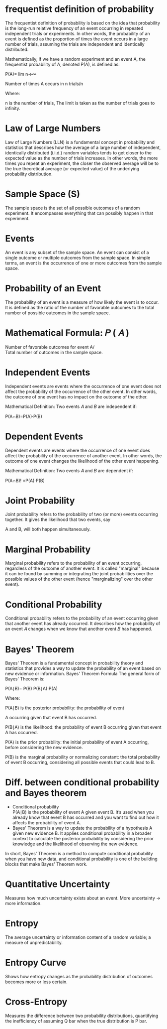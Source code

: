 # frequentist definition of probability
The frequentist definition of probability is based on the idea that probability is the long-run relative frequency of an event occurring in repeated independent trials or experiments. In other words, the probability of an event is defined as the proportion of times the event occurs in a large number of trials, assuming the trials are independent and identically distributed.

Mathematically, if we have a random experiment and an event 
A, the frequentist probability of 
A, denoted 
P(A), is defined as:

P(A)= 
lim
n→∞

Number of times A occurs in n trials/n
​
 
Where:

n is the number of trials,
The limit is taken as the number of trials goes to infinity.


# Law of Large Numbers 
 Law of Large Numbers (LLN) is a fundamental concept in probability and statistics that describes how the average of a large number of independent, identically distributed (i.i.d.) random variables tends to get closer to the expected value as the number of trials increases. In other words, the more times you repeat an experiment, the closer the observed average will be to the true theoretical average (or expected value) of the underlying probability distribution.

# Sample Space (S)
The sample space is the set of all possible outcomes of a random experiment. It encompasses everything that can possibly happen in that experiment.

# Events
An event is any subset of the sample space. An event can consist of a single outcome or multiple outcomes from the sample space. In simple terms, an event is the occurrence of one or more outcomes from the sample space.

# Probability of an Event
The probability of an event is a measure of how likely the event is to occur. It is defined as the ratio of the number of favorable outcomes to the total number of possible outcomes in the sample space.

Mathematical Formula:
𝑃
(
𝐴
)
=
Number of favorable outcomes for event A/
Total number of outcomes in the sample space.

# Independent Events
Independent events are events where the occurrence of one event does not affect the probability of the occurrence of the other event. In other words, the outcome of one event has no impact on the outcome of the other.

Mathematical Definition: Two events 
𝐴 and 
𝐵 are independent if:

P(A∩B)=P(A)⋅P(B) 

# Dependent Events
Dependent events are events where the occurrence of one event does affect the probability of the occurrence of another event. In other words, the outcome of one event changes the likelihood of the other event happening.

Mathematical Definition: Two events 
𝐴 and 
𝐵 are dependent if:

P(A∩B)!
=P(A)⋅P(B)

# Joint Probability
Joint probability refers to the probability of two (or more) events occurring together. It gives the likelihood that two events, say 

A and 
B, will both happen simultaneously.  

# Marginal Probability
Marginal probability refers to the probability of an event occurring, regardless of the outcome of another event. It is called "marginal" because it can be found by summing or integrating the joint probabilities over the possible values of the other event (hence "marginalizing" over the other event).

# Conditional Probability
Conditional probability refers to the probability of an event occurring given that another event has already occurred. It describes how the probability of an event 
𝐴 changes when we know that another event 
𝐵 has happened. 

# Bayes' Theorem
Bayes' Theorem is a fundamental concept in probability theory and statistics that provides a way to update the probability of an event based on new evidence or information.
Bayes' Theorem Formula
The general form of Bayes' Theorem is:

P(A∣B)= 
P(B)
P(B∣A)⋅P(A) 

Where:

P(A∣B) is the posterior probability: the probability of event 

A occurring given that event 
B has occurred.

P(B∣A) is the likelihood: the probability of event 
B occurring given that event 
A has occurred.

P(A) is the prior probability: the initial probability of event 
A occurring, before considering the new evidence.

P(B) is the marginal probability or normalizing constant: the total probability of event 
B occurring, considering all possible events that could lead to 
B.
​
# Diff. between conditional probability and Bayes theorem

* Conditional probability  
P(A∣B) is the probability of event 
A given event 
B. It’s used when you already know that event 
B has occurred and you want to find out how it affects the probability of event 
A.
* Bayes' Theorem is a way to update the probability of a hypothesis 
A given new evidence 
B. It applies conditional probability in a broader context to calculate the posterior probability by considering the prior knowledge and the likelihood of observing the new evidence.

In short, Bayes' Theorem is a method to compute conditional probability when you have new data, and conditional probability is one of the building blocks that make Bayes' Theorem work.

# ​Quantitative Uncertainty
Measures how much uncertainty exists about an event. More uncertainty → more information.

# Entropy	
The average uncertainty or information content of a random variable; a measure of unpredictability.

# Entropy Curve
Shows how entropy changes as the probability distribution of outcomes becomes more or less certain.

# Cross-Entropy	
Measures the difference between two probability distributions, quantifying the inefficiency of assuming 
Q bar when the true distribution is 
P bar.

